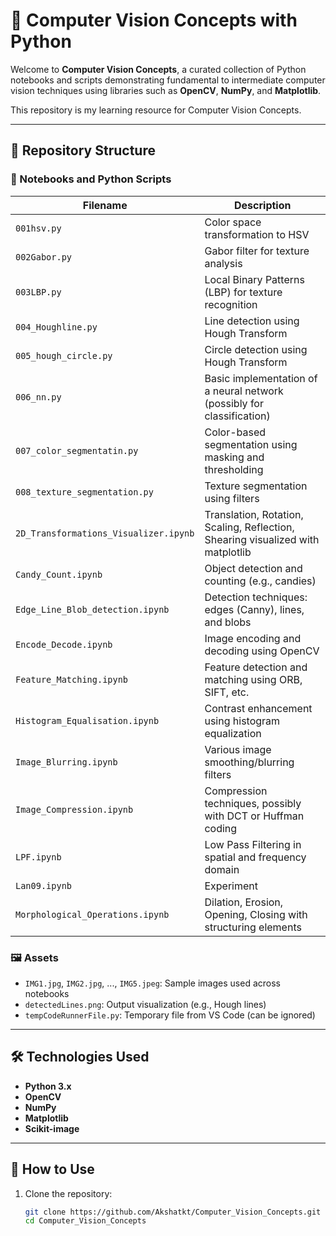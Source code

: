 # 🧠 Computer Vision Concepts with Python

Welcome to **Computer Vision Concepts**, a curated collection of Python notebooks and scripts demonstrating fundamental to intermediate computer vision techniques using libraries such as **OpenCV**, **NumPy**, and **Matplotlib**.

This repository is my learning resource for Computer Vision Concepts.

---

## 📂 Repository Structure

### 🔬 Notebooks and Python Scripts

| Filename                        | Description |
|---------------------------------|-------------|
| `001hsv.py`                     | Color space transformation to HSV |
| `002Gabor.py`                   | Gabor filter for texture analysis |
| `003LBP.py`                     | Local Binary Patterns (LBP) for texture recognition |
| `004_Houghline.py`             | Line detection using Hough Transform |
| `005_hough_circle.py`          | Circle detection using Hough Transform |
| `006_nn.py`                     | Basic implementation of a neural network (possibly for classification) |
| `007_color_segmentatin.py`     | Color-based segmentation using masking and thresholding |
| `008_texture_segmentation.py`  | Texture segmentation using filters |
| `2D_Transformations_Visualizer.ipynb` | Translation, Rotation, Scaling, Reflection, Shearing visualized with matplotlib |
| `Candy_Count.ipynb`            | Object detection and counting (e.g., candies) |
| `Edge_Line_Blob_detection.ipynb` | Detection techniques: edges (Canny), lines, and blobs |
| `Encode_Decode.ipynb`          | Image encoding and decoding using OpenCV |
| `Feature_Matching.ipynb`       | Feature detection and matching using ORB, SIFT, etc. |
| `Histogram_Equalisation.ipynb` | Contrast enhancement using histogram equalization |
| `Image_Blurring.ipynb`         | Various image smoothing/blurring filters |
| `Image_Compression.ipynb`      | Compression techniques, possibly with DCT or Huffman coding |
| `LPF.ipynb`                     | Low Pass Filtering in spatial and frequency domain |
| `Lan09.ipynb`                   | Experiment |
| `Morphological_Operations.ipynb`| Dilation, Erosion, Opening, Closing with structuring elements |

### 🖼️ Assets

- `IMG1.jpg`, `IMG2.jpg`, ..., `IMG5.jpeg`: Sample images used across notebooks
- `detectedLines.png`: Output visualization (e.g., Hough lines)
- `tempCodeRunnerFile.py`: Temporary file from VS Code (can be ignored)

---

## 🛠 Technologies Used

- **Python 3.x**
- **OpenCV**
- **NumPy**
- **Matplotlib**
- **Scikit-image** 

---

## 🚀 How to Use

1. Clone the repository:
   ```bash
   git clone https://github.com/Akshatkt/Computer_Vision_Concepts.git
   cd Computer_Vision_Concepts
